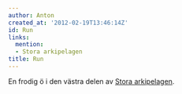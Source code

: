 ```yaml
---
author: Anton
created_at: '2012-02-19T13:46:14Z'
id: Run
links:
  mention:
  - Stora arkipelagen
title: Run
---
```


En frodig ö i den västra delen av [Stora arkipelagen].

  [Stora arkipelagen]: Stora_arkipelagen
